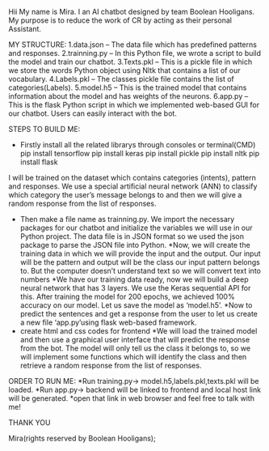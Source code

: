 Hii My name is Mira.
I an AI chatbot designed by team Boolean Hooligans.
My purpose is to reduce the work of CR by acting as their personal Assistant.

MY STRUCTURE:
1.data.json – The data file which has predefined patterns and responses.
2.trainning.py – In this Python file, we wrote a script to build the model and train our chatbot.
3.Texts.pkl – This is a pickle file in which we store the words Python object using Nltk that contains a list of our vocabulary.
4.Labels.pkl – The classes pickle file contains the list of categories(Labels).
5.model.h5 – This is the trained model that contains information about the model and has weights of the neurons.
6.app.py – This is the flask Python script in which we implemented web-based GUI for our chatbot. Users can easily interact with the bot.


STEPS TO BUILD ME:
* Firstly install all the related librarys through consoles or terminal(CMD)
pip install tensorflow 
pip install keras 
pip install pickle
pip install nltk
pip install flask

I will be trained on the dataset which contains categories (intents), pattern and responses.
We use a special artificial neural network (ANN) to classify which category the user’s message belongs to and then we will give a random response from the list of responses.

* Then make a file name as trainning.py. We import the necessary packages for our chatbot and initialize the variables we will use in our Python project.
The data file is in JSON format so we used the json package to parse the JSON file into Python.
*Now, we will create the training data in which we will provide the input and the output. Our input will be the pattern and output will be the class our input pattern belongs to. But the computer doesn’t understand text so we will convert text into numbers
*We have our training data ready, now we will build a deep neural network that has 3 layers. We use the Keras sequential API for this. After training the model for 200 epochs, we achieved 100% accuracy on our model. Let us save the model as ‘model.h5’.
*Now to predict the sentences and get a response from the user to let us create a new file ‘app.py’using flask web-based framework.
* create html and css codes for frontend
*We will load the trained model and then use a graphical user interface that will predict the response from the bot. The model will only tell us the class it belongs to, so we will implement some functions which will identify the class and then retrieve a random response from the list of responses.

ORDER TO RUN ME:
*Run training.py-> model.h5,labels.pkl,texts.pkl will be loaded.
*Run app.py-> backend will be linked to frontend and local host link will be generated.
*open that link in web browser and feel free to talk with me!

THANK YOU


Mira(rights reserved by Boolean Hooligans);
